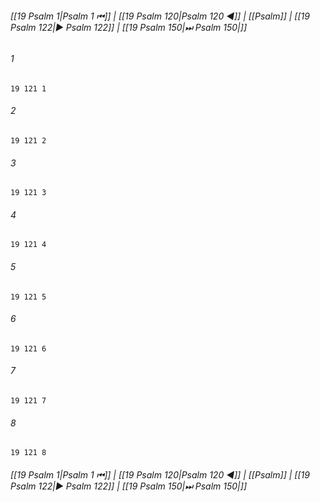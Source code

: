 
###### [[19 Psalm 1|Psalm 1 ⏮]] | [[19 Psalm 120|Psalm 120 ◀]] | [[Psalm]] | [[19 Psalm 122|▶ Psalm 122]] | [[19 Psalm 150|⏭ Psalm 150|]]

###### 1
``` verse
19 121 1 
```
###### 2
``` verse
19 121 2 
```
###### 3
``` verse
19 121 3 
```
###### 4
``` verse
19 121 4 
```
###### 5
``` verse
19 121 5 
```
###### 6
``` verse
19 121 6 
```
###### 7
``` verse
19 121 7 
```
###### 8
``` verse
19 121 8 
```

###### [[19 Psalm 1|Psalm 1 ⏮]] | [[19 Psalm 120|Psalm 120 ◀]] | [[Psalm]] | [[19 Psalm 122|▶ Psalm 122]] | [[19 Psalm 150|⏭ Psalm 150|]]

